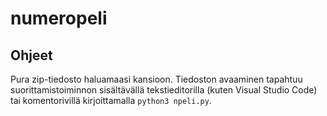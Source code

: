 # numeropeli
## Ohjeet

Pura zip-tiedosto haluamaasi kansioon. Tiedoston avaaminen tapahtuu suorittamistoiminnon sisältävällä tekstieditorilla (kuten Visual Studio Code) tai komentorivillä kirjoittamalla ``python3 npeli.py``. 
